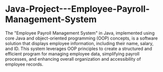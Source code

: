 # Java-Project---Employee-Payroll-Management-System

The "Employee Payroll Management System" in Java, implemented using core Java and
object-oriented programming (OOP) concepts, is a software solution that displays employee 
information, including their name, salary, and ID. This system leverages OOP principles 
to create a structured and efficient program for managing employee data, simplifying 
payroll processes, and enhancing overall organization and accessibility of employee 
records.
